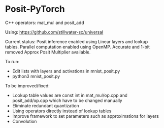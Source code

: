 # Posit-PyTorch
C++ operators: mat_mul and posit_add

Using: https://github.com/stillwater-sc/universal

Current status: Posit inference enabled using Linear layers and lookup tables. Parallel computation enabled using OpenMP. Accurate and 1-bit removed Approx Posit Multiplier available.

To run:
 - Edit lists with layers and activations in mnist_posit.py
 - python3 mnist_posit.py

To be improved/fixed:
 - Lookup table values are const int in mat_mul/op.cpp and posit_add/op.cpp which have to be changed manually
 - Eliminate redundant quantization
 - Using operators directly instead of lookup tables
 - Improve framework to set parameters such as approximations for layers
 - Convolution 
